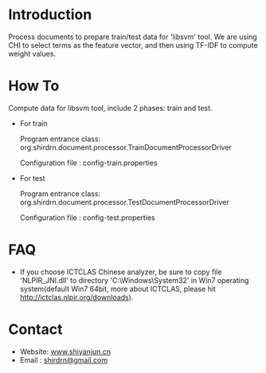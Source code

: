 
Introduction
==================

Process documents to prepare train/test data for 'libsvm' tool.
We are using CHI to select terms as the feature vector, and then using TF-IDF to compute weight values. 


How To
==================

Compute data for libsvm tool, include 2 phases: train and test.

* For train

  Program entrance class: org.shirdrn.document.processor.TrainDocumentProcessorDriver

  Configuration file    : config-train.properties

* For test

  Program entrance class: org.shirdrn.document.processor.TestDocumentProcessorDriver
  
  Configuration file    : config-test.properties


FAQ
==================

* If you choose ICTCLAS Chinese analyzer, be sure to copy file 'NLPIR_JNI.dll' to 
directory 'C:\Windows\System32' in Win7 operating system(default Win7 64bit, more about
ICTCLAS, please hit http://ictclas.nlpir.org/downloads). 


Contact
==================

* Website: www.shiyanjun.cn 
* Email  : shirdrn@gmail.com

